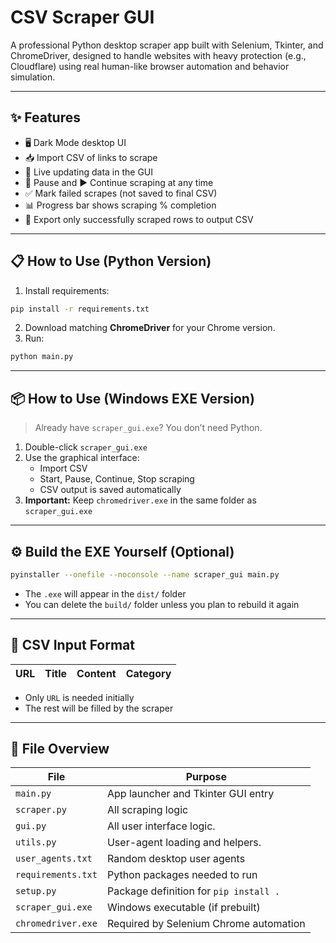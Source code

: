 # CSV Scraper GUI

A professional Python desktop scraper app built with Selenium, Tkinter, and ChromeDriver, designed to handle websites with heavy protection (e.g., Cloudflare) using real human-like browser automation and behavior simulation.

---

## ✨ Features

- 🖥️ Dark Mode desktop UI
- 📥 Import CSV of links to scrape
- 🔎 Live updating data in the GUI
- 🛑 Pause and ▶️ Continue scraping at any time
- ✅ Mark failed scrapes (not saved to final CSV)
- 📊 Progress bar shows scraping % completion
- 💾 Export only successfully scraped rows to output CSV

---

## 📋 How to Use (Python Version)

1. Install requirements:

```bash
pip install -r requirements.txt
```

2. Download matching **ChromeDriver** for your Chrome version.
3. Run:

```bash
python main.py
```

---

## 📦 How to Use (Windows EXE Version)

> Already have `scraper_gui.exe`? You don’t need Python.

1. Double-click `scraper_gui.exe`
2. Use the graphical interface:
   - Import CSV
   - Start, Pause, Continue, Stop scraping
   - CSV output is saved automatically
3. **Important:** Keep `chromedriver.exe` in the same folder as `scraper_gui.exe`

---

## ⚙️ Build the EXE Yourself (Optional)

```bash
pyinstaller --onefile --noconsole --name scraper_gui main.py
```

- The `.exe` will appear in the `dist/` folder
- You can delete the `build/` folder unless you plan to rebuild it again

---

## 📄 CSV Input Format

| URL | Title | Content | Category |
| :-- | :---- | :------ | :------- |

- Only `URL` is needed initially
- The rest will be filled by the scraper

---

## 📁 File Overview

| File               | Purpose                                |
| ------------------ | -------------------------------------- |
| `main.py`          | App launcher and Tkinter GUI entry     |
| `scraper.py`       | All scraping logic                     |
| `gui.py`           | All user interface logic.              |
| `utils.py`         | User-agent loading and helpers.        |
| `user_agents.txt`  | Random desktop user agents             |
| `requirements.txt` | Python packages needed to run          |
| `setup.py`         | Package definition for `pip install .` |
| `scraper_gui.exe`  | Windows executable (if prebuilt)       |
| `chromedriver.exe` | Required by Selenium Chrome automation |
